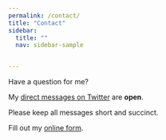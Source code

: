 ```yaml
---
permalink: /contact/
title: "Contact"
sidebar:
  title: ""
  nav: sidebar-sample


---
```


Have a question for me?

My [direct messages on Twitter](https://twitter.com/dandownsstartup) are <b>open</b>. 

Please keep all messages short and succinct.

<html>
  <body>  
    <p style="margin-left: 90%;margin-right: 90%; background-color: white">
      <div id="wufoo-zf0et01zyq2z"> Fill out my <a href="https://danielrdowns.wufoo.com/forms/zf0et01zyq2z">online form</a>. </div> <script type="text/javascript"> var zf0et01zyq2z; (function(d, t) { var s = d.createElement(t), options = { 'userName':'danielrdowns', 'formHash':'zf0et01zyq2z', 'autoResize':true, 'height':'560', 'async':true, 'host':'wufoo.com', 'header':'show', 'ssl':true }; s.src = ('https:' == d.location.protocol ?'https://':'http://') + 'secure.wufoo.com/scripts/embed/form.js'; s.onload = s.onreadystatechange = function() { var rs = this.readyState; if (rs) if (rs != 'complete') if (rs != 'loaded') return; try { zf0et01zyq2z = new WufooForm(); zf0et01zyq2z.initialize(options); zf0et01zyq2z.display(); } catch (e) { } }; var scr = d.getElementsByTagName(t)[0], par = scr.parentNode; par.insertBefore(s, scr); })(document, 'script'); </script>

</html>


